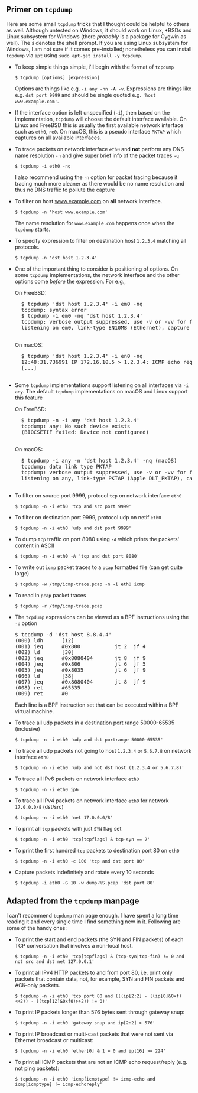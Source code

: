 Primer on `tcpdump`
---

Here are some small `tcpdump` tricks that I thought could be helpful to others as well. Although untested on Windows, it should work on Linux, \*BSDs and Linux subsystem for Windows (there *probably* is a package for Cygwin as well). The `$` denotes the shell prompt. If you are using Linux subsystem for Windows, I am not sure if it comes pre-installed; nonetheless you can install `tcpdump` via `apt` using `sudo apt-get install -y tcpdump`.

* To keep simple things simple, i'll begin with the format of `tcpdump`

    `$ tcpdump [options] [expression]`

    Options are things like e.g. `-i any -nn -A -v`.
    Expressions are things like e.g. `dst port 9999` and should be single quoted e.g. `'host www.example.com'`.

* If the interface option is left unspecified (`-i`), then based on the implementation, `tcpdump` will choose the default interface available. On Linux and FreeBSD this is usually the first available network interface such as `eth0`, `re0`. On macOS, this is a pseudo interface `PKTAP` which captures on all available interfaces.

* To trace packets on network interface `eth0` and **not** perform any DNS name resolution `-n` and give super brief info of the packet traces `-q`

    `$ tcpdump -i eth0 -nq`

    I also recommend using the `-n` option for packet tracing because it tracing much more cleaner as there would be no name resolution and thus no DNS traffic to pollute the capture

* To filter on host www.example.com on **all** network interface.

    `$ tcpdump -n 'host www.example.com'`

    The name resolution for `www.example.com` happens once when the `tcpdump` starts.

* To specify expression to filter on destination host `1.2.3.4` matching all protocols.

    `$ tcpdump -n 'dst host 1.2.3.4'`

* One of the important thing to consider is positioning of options. On some `tcpdump` implementations, the network interface and the other options come *before* the expression. For e.g.,

    On FreeBSD:
    <pre>
    $ tcpdump 'dst host 1.2.3.4' -i em0 -nq
    tcpdump: syntax error
    $ tcpdump -i em0 -nq 'dst host 1.2.3.4'
    tcpdump: verbose output suppressed, use -v or -vv for full protocol decode
    listening on em0, link-type EN10MB (Ethernet), capture size 65535 bytes
    </pre>
    
    On macOS:
    <pre>
    $ tcpdump 'dst host 1.2.3.4' -i en0 -nq
    12:48:31.736991 IP 172.16.10.5 > 1.2.3.4: ICMP echo request, id 59336, seq 0, length 64
    [...]
    </pre>

* Some `tcpdump` implementations support listening on all interfaces via `-i any`. The default `tcpdump` implementations on macOS and Linux support this feature

    On FreeBSD:
    <pre>
    $ tcpdump -n -i any 'dst host 1.2.3.4'
    tcpdump: any: No such device exists
    (BIOCSETIF failed: Device not configured)
    </pre>

    On macOS:
    <pre>
    $ tcpdump -i any -n 'dst host 1.2.3.4' -nq (macOS)
    tcpdump: data link type PKTAP
    tcpdump: verbose output suppressed, use -v or -vv for full protocol decode
    listening on any, link-type PKTAP (Apple DLT_PKTAP), capture size 262144 bytes
    </pre>
  
* To filter on source port 9999, protocol `tcp` on network interface `eth0`

    `$ tcpdump -n -i eth0 'tcp and src port 9999'`

* To filter on destination port 9999, protocol udp on netif `eth0`

    `$ tcpdump -n -i eth0 'udp and dst port 9999'`

* To dump `tcp` traffic on port 8080 using `-A` which prints the packets' content in ASCII

    `$ tcpdump -n -i eth0 -A 'tcp and dst port 8080'`

* To write out `icmp` packet traces to a `pcap` formatted file (can get quite large)

    `$ tcpdump -w /tmp/icmp-trace.pcap -n -i eth0 icmp`

* To read in `pcap` packet traces

    `$ tcpdump -r /tmp/icmp-trace.pcap`

* The `tcpdump` expressions can be viewed as a BPF instructions using the `-d` option
  <pre>
  $ tcpdump -d 'dst host 8.8.4.4'
  (000) ldh      [12]
  (001) jeq      #0x800           jt 2	jf 4
  (002) ld       [30]
  (003) jeq      #0x8080404       jt 8	jf 9
  (004) jeq      #0x806           jt 6	jf 5
  (005) jeq      #0x8035          jt 6	jf 9
  (006) ld       [38]
  (007) jeq      #0x8080404       jt 8	jf 9
  (008) ret      #65535
  (009) ret      #0
  </pre>
  Each line is a BPF instruction set that can be executed within a BPF virtual machine.

* To trace all udp packets in a destination port range 50000-65535 (inclusive)

    `$ tcpdump -n -i eth0 'udp and dst portrange 50000-65535'`

* To trace all udp packets not going to host `1.2.3.4` or `5.6.7.8` on network interface `eth0`

    `$ tcpdump -n -i eth0 'udp and not dst host (1.2.3.4 or 5.6.7.8)'`
  
* To trace all IPv6 packets on network interface `eth0`

    `$ tcpdump -n -i eth0 ip6`
  
* To trace all IPv4 packets on network interface `eth0` for network `17.0.0.0/8` (dst/src)

    `$ tcpdump -n -i eth0 'net 17.0.0.0/8'`

* To print all `tcp` packets with just `SYN` flag set

    `$ tcpdump -n -i eth0 'tcp[tcpflags] & tcp-syn == 2'`

* To print the first hundred `tcp` packets to destination port 80 on `eth0`

    `$ tcpdump -n -i eth0 -c 100 'tcp and dst port 80'`

* Capture packets indefinitely and rotate every 10 seconds

    `$ tcpdump -i eth0 -G 10 -w dump-%S.pcap 'dst port 80'`

Adapted from the `tcpdump` manpage
---
I can't recommend `tcpdump` man page enough. I have spent a long time reading it and every single time I find something new in it.
Following are some of the handy ones:

* To print the start and end packets (the SYN and FIN packets) of each TCP conversation that involves a non-local host.

    `$ tcpdump -n -i eth0 'tcp[tcpflags] & (tcp-syn|tcp-fin) != 0 and not src and dst net 127.0.0.1'`

* To print all IPv4 HTTP packets to and from port 80, i.e. print only packets  that  contain  data, not, for example, SYN and FIN packets and ACK-only packets.

    `$ tcpdump -n -i eth0 'tcp port 80 and (((ip[2:2] - ((ip[0]&0xf)<<2)) - ((tcp[12]&0xf0)>>2)) != 0)'`

* To print IP packets longer than 576 bytes sent through gateway snup:

    `$ tcpdump -n -i eth0 'gateway snup and ip[2:2] > 576'`

* To print IP broadcast or multi-cast packets that were not sent via  Ethernet broadcast or multicast:

    `$ tcpdump -n -i eth0 'ether[0] & 1 = 0 and ip[16] >= 224'`

* To print all ICMP packets that are not an ICMP echo request/reply (e.g. not ping packets):

    `$ tcpdump -n -i eth0 'icmp[icmptype] != icmp-echo and icmp[icmptype] != icmp-echoreply'`

